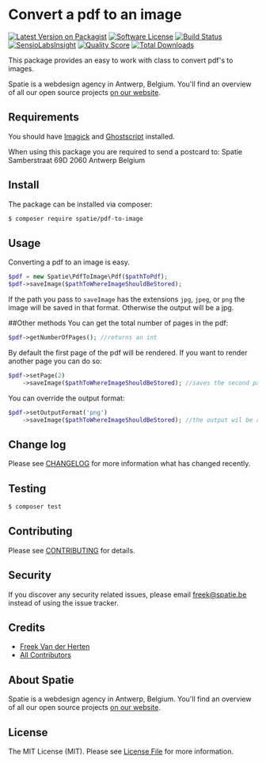 # Convert a pdf to an image

[![Latest Version on Packagist](https://img.shields.io/packagist/v/spatie/pdf-to-image.svg?style=flat-square)](https://packagist.org/packages/spatie/pdf-to-image)
[![Software License](https://img.shields.io/badge/license-MIT-brightgreen.svg?style=flat-square)](LICENSE.md)
[![Build Status](https://img.shields.io/travis/spatie/pdf-to-image/master.svg?style=flat-square)](https://travis-ci.org/spatie/pdf-to-image)
[![SensioLabsInsight](https://img.shields.io/sensiolabs/i/e99ed9fd-89c4-4963-a0cf-02fe46714def.svg?style=flat-square)](https://insight.sensiolabs.com/projects/e99ed9fd-89c4-4963-a0cf-02fe46714def)
[![Quality Score](https://img.shields.io/scrutinizer/g/spatie/pdf-to-image.svg?style=flat-square)](https://scrutinizer-ci.com/g/spatie/pdf-to-image)
[![Total Downloads](https://img.shields.io/packagist/dt/spatie/pdf-to-image.svg?style=flat-square)](https://packagist.org/packages/spatie/pdf-to-image)

This package provides an easy to work with class to convert pdf's to images.

Spatie is a webdesign agency in Antwerp, Belgium. You'll find an overview of all our open source projects [on our website](https://spatie.be/opensource).

## Requirements

You should have [Imagick](http://php.net/manual/en/imagick.setresolution.php) and [Ghostscript](http://www.ghostscript.com/) installed.

When using this package you are required to send a postcard to: 
Spatie
Samberstraat 69D
2060 Antwerp Belgium

## Install

The package can be installed via composer:
``` bash
$ composer require spatie/pdf-to-image
```

## Usage

Converting a pdf to an image is easy.

```php
$pdf = new Spatie\PdfToImage\Pdf($pathToPdf);
$pdf->saveImage($pathToWhereImageShouldBeStored);
```

If the path you pass to `saveImage` has the extensions  `jpg`, `jpeg`, or `png` the image will be saved in that format.
Otherwise the output will be a jpg.

##Other methods
You can get the total number of pages in the pdf:
```php
$pdf->getNumberOfPages(); //returns an int
```

By default the first page of the pdf will be rendered. If you want to render another page you can do so:
```php
$pdf->setPage(2)
    ->saveImage($pathToWhereImageShouldBeStored); //saves the second page
```

You can override the output format:
```php
$pdf->setOutputFormat('png')
    ->saveImage($pathToWhereImageShouldBeStored); //the output wil be a png, no matter what
```

## Change log

Please see [CHANGELOG](CHANGELOG.md) for more information what has changed recently.

## Testing

``` bash
$ composer test
```

## Contributing

Please see [CONTRIBUTING](CONTRIBUTING.md) for details.

## Security

If you discover any security related issues, please email freek@spatie.be instead of using the issue tracker.

## Credits

- [Freek Van der Herten](https://github.com/spatie)
- [All Contributors](../../contributors)

## About Spatie
Spatie is a webdesign agency in Antwerp, Belgium. You'll find an overview of all our open source projects [on our website](https://spatie.be/opensource).

## License

The MIT License (MIT). Please see [License File](LICENSE.md) for more information.
